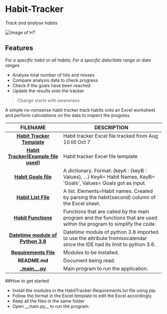# **Habit-Tracker**
_Track and analyse habits_

![Image of HT](https://media.giphy.com/media/Zr9FfobRExF6FuRsJr/giphy.gif)


## Features
 _For a specific habit or all habits; For a specific date/date range or date ranges_
  * Analyse total number of hits and misses
  * Compare analysis data to check progress
  * Check if the goals have been reached 
  * Update the results onto the tracker
  
> Change starts with awareness
  
   A simple no-nonsense habit tracker track habits onto an Excel worksheet and perform calculations on the data to inspect the progress.

 FILENAME | DESCRIPTION 
  :---:|--- 
[__Habit Tracker Template__](Excel__Files/Habit%20Tracker-10_7.xlsx)| Habit tracker Excel file tracked from Aug 10 till Oct 7
[__Habit Tracker\(Example file used\)__](Excel__Files/Habit%20Tracker-Template.xlsx)| Habit tracker Excel file template
[__Habit Goals file__](Modules/HabitGoalsFile.py)| A dictionary. Format: {keyA : {keyB : Values}, ...} KeyA= Habit Names, KeyB= 'Goals', Values= Goals got as input.    
[__Habit List File__](Modules/HabitListFile.py)| A list. Elements=Habit names. Created by parsing the habit(second) column of the Excel sheet. 
[__Habit Functions__](Modules/HabitTrackerFunctions.py)| Functions that are called by the main program and the functions that are used within the program to simplify the code.
[__Datetime module of Python 3.8__](Datetime38.py)| Datetime module of python 3.8 imported to use the attribute fromisocalendar since the IDE had its limit to python 3.6.
[__Requirements File__](Requirements%20File/HabitTracker-Requirements.txt)| Modules to be installed.
 __README.md__ | Document being read.
[ \___main\_\_.py__](__main__.py)| Main program to run the application.

##How to get started
* Install the modules in the HabitTracker-Requirements.txt file using pip.
* Follow the format in the Excel template to edit the Excel accordingly.
* Keep all the files in the same folder 
* Open \_\_main.py\_\_ to run the program. 
